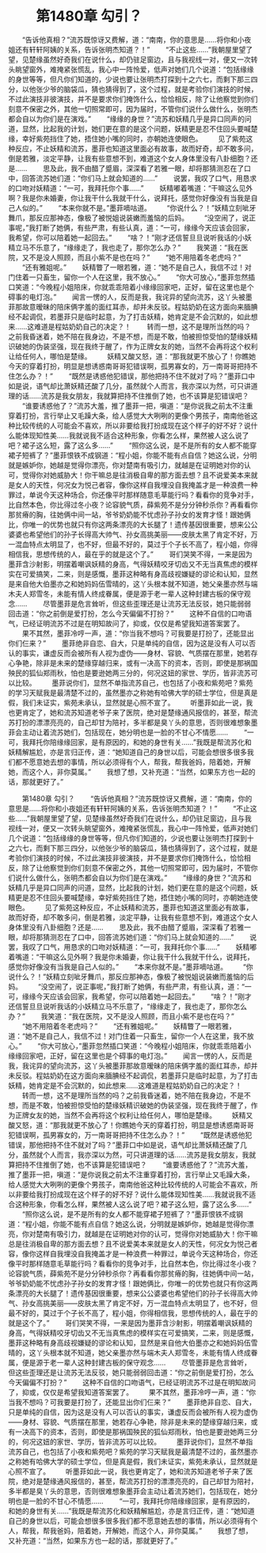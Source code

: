 # 　　第1480章 勾引？
　　“告诉他真相？”流苏既惊讶又费解，道：“南南，你的意思是……将你和小夜姐还有轩轩阿姨的关系，告诉张明杰知道？！”
　　“不止这些……”我朝屋里望了望，见楚缘虽然好奇我们在说什么，却仍驻足窗边，且与我视线一对，便又一次转头眺望窗外，难掩紧张慌乱，我心中一阵怜爱，低声对她们几个说道：“包括缘缘的身世等等，但凡你们知道的，少说也要让张明杰打探到十之六七，而剩下那三四分，以他张少爷的脑袋瓜，猜也猜得到了，这个过程，就是考验你们演技的时候，不过此演技非彼演技，并不是要求你们掩饰什么，恰恰相反，除了让他察觉到你们刻意不保密之外，其他一切照常即可，因为届时，不管你们说什么做什么，张明杰都会自以为你们是在演戏。”
　　“缘缘的身世？”流苏和妖精几乎是异口同声的问道，显然，比起我的计划，她们更在意的是这个问题，妖精更是忍不住回头要喊楚缘，幸好紫苑挡住了她，捂住她小嘴的同时，亦朝她连使眼色。
　　见了紫苑这种反应，不止妖精和流苏，墨菲也知道这里面必有故事，故而好奇，却不敢多问，倒是若雅，淡定平静，让我有些意想不到，难道这个女人身体里没有八卦细胞？还是……
　　思及此，我不由醋了蹙眉，深深看了若雅一眼，却将那猜测忍在了口中，回答流苏她们道：“你们马上就会知道的……”
　　说罢，我叹了口气，用恳求的口吻对妖精道：“一可，我拜托你个事……”
　　妖精嘟着嘴道：“干嘛这么见外啊？我是你未婚妻，你让我干什么我就干什么，说拜托，感觉你好像没有当我是自己人似的。”
　　“本来你就不是。”墨菲嘀咕道。
　　“你说什么？！”妖精立刻呲牙舞爪，那反应那神态，像极了被悦姐说装嫩而羞恼的后妈。
　　“没空闹了，说正事呢，”我打断了她俩，有些严肃，有些认真，道：“一可，缘缘今天应该会回家，我希望，你可以陪着她一起回去。”
　　“啥？！”刚才还信誓旦旦说听我话的小妖精立马不乐意了，“缘缘走了，我也走了，那你怎么办？”
　　我笑道：“我在医院，又不是没人照顾，而且小紫不是也在吗？”
　　“她不用陪着冬老虎吗？”
　　“还有雅姐呢。”
　　妖精瞥了一眼若雅，道：“她不是自己人，我信不过！对门住着一只畜生，留你一个人在这里，我不放心。”
　　“你大可放心，”墨菲忽然插口笑道：“今晚程小姐陪床，你就乖乖陪着小缘缘回家吧，正好，留在这里也是个碍事的电灯泡。”
　　闻言一愣的人，反而是我，我诧异的望向流苏，这丫头被墨菲那故意暧昧的陪床俩字羞的面红耳赤，却并未反驳。程姑奶奶在这方面向来腼腆经不起调侃，若墨菲只是临时起意，为了打击妖精，她肯定是不会沉默的，如此想来……这难道是程姑奶奶自己的决定？！
　　转而一想，这不是理所当然的吗？之前我昏迷着，她不陪在我身边，不是不想，而是不敢，怕被担惊受怕的楚缘妖精识破她的伪装坚强，现在我终于醒了，作为正牌女友的她，当然不会再将这个权利让给任何人，哪怕是楚缘。
　　妖精又酸又怒，道：“那我就更不放心了！你瞧她今天的穿着打扮，明显是想诱惑南哥哥犯错误啊，孤男寡女的，万一南哥哥把持不住怎么办？！”
　　“既然是诱惑他犯错误，那他把持不住不就对了吗？”墨菲口中如是说，语气却比萧妖精还酸了几分，虽然就个人而言，我亦深以为然，可只讲道理的话……流苏是我女朋友，我就算把持不住推倒了她，也不该算是犯错误吧？
　　“谁要诱惑他了？”流苏大羞，推了墨菲一把，嗔道：“是你说我之前太不注重穿着打扮，言行举止又毛躁大条，给人感觉大大咧咧的更像个男孩子，南南他爸这种比较传统的人可能会不喜欢，所以非要给我打扮成现在这个样子的好不好？说什么能体现知性美……我就说我不适合这种形象，你看怎么样，果然被人这么说了吧？裙子这么短，露了这么多……”
　　“照你这么说，是不是所有的女人都不能穿裙子短裤了？”墨菲恨铁不成钢道：“程小姐，你能不能有点自信？她这么说，分明就是嫉妒你，她越是觉得你漂亮，你对楚南有吸引力，就越是在证明她对你的认可，觉得你对她威胁大！你干嘛总是往消极自卑的那方面去想？且不说爱美本来就是女人的天性，何况女为悦己者容，像你这样自我埋没自我掩盖才是一种浪费一种罪过，单说今天这种场合，你还像平时那样随意毛草能行吗？看看你的竞争对手，比自然本色，你比得过冬小夜？论容貌气质，薛紫苑不是分分钟秒杀你？再看看你那贫瘠的胸，往她俩中间一站，爷爷奶奶能不忧虑孙子孙女的发育才怪！跟她俩比，你唯一的优势也就只有你这两条漂亮的大长腿了！遗传基因很重要，想来公公婆婆也希望他们的孙子长得高大帅气、孙女高挑美丽——皮肤太黑了肯定不好，万一混血特点太明显了，也不好，但最不好的，莫过于个子长不高了，程小姐，你得相信我，思想传统的人，最在乎的就是这个了。”
　　哥们哭笑不得，一来是因为墨菲含沙射影，明摆着嘲讽妖精的身高，气得妖精咬牙切齿又不无当真焦虑的模样实在可爱搞笑，二来，则是感慨，墨菲这种略有身高歧视嫌疑的谬论和认知，显然是来自他大伯墨亦之和她妈妈伍雪晴的，这丫头根本就不知道，她父亲墨亦然与端木夫人郑雪冬，未能有情人终成眷属，便是源于老一辈人这种封建古板的保守观念……
　　尽管墨菲是危言耸听，但这些歪理还是让流苏无法反驳，她只能弱弱回击道：“你之前倒是爱打扮，怎么今天偏偏不打扮？”
　　这种不自信的口吻语气，已经证明流苏不过是在明知故问了，抑或，仅仅是希望我知道答案罢了。
　　果不其然，墨菲冷哼一声，道：“你当我不想吗？可我要是打扮了，还能显出你们仨来？”
　　墨菲绝非自恋、自大，只是单纯的自信，因为这是没有人可以否认的事实，谦虚反而会被所有人视为虚伪——身材、容貌、气质摆在那里，她若存心争艳，除非是未来的楚缘穿越归来，或有一决高下的资本，否则，即使是那祸国殃民的狐仙郑雨秋，怕也是要逊她两三分的，何况这妞的家世、学历，皆非流苏可以比较。
　　墨菲说你们，显然不单指流苏自己，也包括了小夜和紫苑吧？紫苑的学习天赋我是最清楚不过的，虽然墨亦之称她有哈佛大学的硕士学位，但是真是假，我们未证实，紫苑未承认，显然就是心照不宣了。
　　听墨菲如此一说，我也更肯定了，她和流苏知道老爷子来了医院，绝对是楚缘通风报信的，甚至，帮流苏打扮的漂漂亮亮的，自己却甘为陪衬，多半都是臭丫头的意思，否则很难想象墨菲会主动让着流苏她们，包括现在，她分明也是一脸的不甘心不情愿……
　　“一可，我拜托你陪缘缘回家，是有原因的，和她的身世有关……”我既是帮流苏化和妖精解尴尬，亦是言归正传，道：“她知道自己的身世以后，可能会想很多很多我们都不愿意她去想的事情，所以必须得有个人，帮我，帮我爸妈，陪着她，开解她，而这个人，非你莫属。”
　　我想了想，又补充道：“当然，如果东方也一起的话，那就更好了。”

　　第1480章 勾引？
　　“告诉他真相？”流苏既惊讶又费解，道：“南南，你的意思是……将你和小夜姐还有轩轩阿姨的关系，告诉张明杰知道？！”
　　“不止这些……”我朝屋里望了望，见楚缘虽然好奇我们在说什么，却仍驻足窗边，且与我视线一对，便又一次转头眺望窗外，难掩紧张慌乱，我心中一阵怜爱，低声对她们几个说道：“包括缘缘的身世等等，但凡你们知道的，少说也要让张明杰打探到十之六七，而剩下那三四分，以他张少爷的脑袋瓜，猜也猜得到了，这个过程，就是考验你们演技的时候，不过此演技非彼演技，并不是要求你们掩饰什么，恰恰相反，除了让他察觉到你们刻意不保密之外，其他一切照常即可，因为届时，不管你们说什么做什么，张明杰都会自以为你们是在演戏。”
　　“缘缘的身世？”流苏和妖精几乎是异口同声的问道，显然，比起我的计划，她们更在意的是这个问题，妖精更是忍不住回头要喊楚缘，幸好紫苑挡住了她，捂住她小嘴的同时，亦朝她连使眼色。
　　见了紫苑这种反应，不止妖精和流苏，墨菲也知道这里面必有故事，故而好奇，却不敢多问，倒是若雅，淡定平静，让我有些意想不到，难道这个女人身体里没有八卦细胞？还是……
　　思及此，我不由醋了蹙眉，深深看了若雅一眼，却将那猜测忍在了口中，回答流苏她们道：“你们马上就会知道的……”
　　说罢，我叹了口气，用恳求的口吻对妖精道：“一可，我拜托你个事……”
　　妖精嘟着嘴道：“干嘛这么见外啊？我是你未婚妻，你让我干什么我就干什么，说拜托，感觉你好像没有当我是自己人似的。”
　　“本来你就不是。”墨菲嘀咕道。
　　“你说什么？！”妖精立刻呲牙舞爪，那反应那神态，像极了被悦姐说装嫩而羞恼的后妈。
　　“没空闹了，说正事呢，”我打断了她俩，有些严肃，有些认真，道：“一可，缘缘今天应该会回家，我希望，你可以陪着她一起回去。”
　　“啥？！”刚才还信誓旦旦说听我话的小妖精立马不乐意了，“缘缘走了，我也走了，那你怎么办？”
　　我笑道：“我在医院，又不是没人照顾，而且小紫不是也在吗？”
　　“她不用陪着冬老虎吗？”
　　“还有雅姐呢。”
　　妖精瞥了一眼若雅，道：“她不是自己人，我信不过！对门住着一只畜生，留你一个人在这里，我不放心。”
　　“你大可放心，”墨菲忽然插口笑道：“今晚程小姐陪床，你就乖乖陪着小缘缘回家吧，正好，留在这里也是个碍事的电灯泡。”
　　闻言一愣的人，反而是我，我诧异的望向流苏，这丫头被墨菲那故意暧昧的陪床俩字羞的面红耳赤，却并未反驳。程姑奶奶在这方面向来腼腆经不起调侃，若墨菲只是临时起意，为了打击妖精，她肯定是不会沉默的，如此想来……这难道是程姑奶奶自己的决定？！
　　转而一想，这不是理所当然的吗？之前我昏迷着，她不陪在我身边，不是不想，而是不敢，怕被担惊受怕的楚缘妖精识破她的伪装坚强，现在我终于醒了，作为正牌女友的她，当然不会再将这个权利让给任何人，哪怕是楚缘。
　　妖精又酸又怒，道：“那我就更不放心了！你瞧她今天的穿着打扮，明显是想诱惑南哥哥犯错误啊，孤男寡女的，万一南哥哥把持不住怎么办？！”
　　“既然是诱惑他犯错误，那他把持不住不就对了吗？”墨菲口中如是说，语气却比萧妖精还酸了几分，虽然就个人而言，我亦深以为然，可只讲道理的话……流苏是我女朋友，我就算把持不住推倒了她，也不该算是犯错误吧？
　　“谁要诱惑他了？”流苏大羞，推了墨菲一把，嗔道：“是你说我之前太不注重穿着打扮，言行举止又毛躁大条，给人感觉大大咧咧的更像个男孩子，南南他爸这种比较传统的人可能会不喜欢，所以非要给我打扮成现在这个样子的好不好？说什么能体现知性美……我就说我不适合这种形象，你看怎么样，果然被人这么说了吧？裙子这么短，露了这么多……”
　　“照你这么说，是不是所有的女人都不能穿裙子短裤了？”墨菲恨铁不成钢道：“程小姐，你能不能有点自信？她这么说，分明就是嫉妒你，她越是觉得你漂亮，你对楚南有吸引力，就越是在证明她对你的认可，觉得你对她威胁大！你干嘛总是往消极自卑的那方面去想？且不说爱美本来就是女人的天性，何况女为悦己者容，像你这样自我埋没自我掩盖才是一种浪费一种罪过，单说今天这种场合，你还像平时那样随意毛草能行吗？看看你的竞争对手，比自然本色，你比得过冬小夜？论容貌气质，薛紫苑不是分分钟秒杀你？再看看你那贫瘠的胸，往她俩中间一站，爷爷奶奶能不忧虑孙子孙女的发育才怪！跟她俩比，你唯一的优势也就只有你这两条漂亮的大长腿了！遗传基因很重要，想来公公婆婆也希望他们的孙子长得高大帅气、孙女高挑美丽——皮肤太黑了肯定不好，万一混血特点太明显了，也不好，但最不好的，莫过于个子长不高了，程小姐，你得相信我，思想传统的人，最在乎的就是这个了。”
　　哥们哭笑不得，一来是因为墨菲含沙射影，明摆着嘲讽妖精的身高，气得妖精咬牙切齿又不无当真焦虑的模样实在可爱搞笑，二来，则是感慨，墨菲这种略有身高歧视嫌疑的谬论和认知，显然是来自他大伯墨亦之和她妈妈伍雪晴的，这丫头根本就不知道，她父亲墨亦然与端木夫人郑雪冬，未能有情人终成眷属，便是源于老一辈人这种封建古板的保守观念……
　　尽管墨菲是危言耸听，但这些歪理还是让流苏无法反驳，她只能弱弱回击道：“你之前倒是爱打扮，怎么今天偏偏不打扮？”
　　这种不自信的口吻语气，已经证明流苏不过是在明知故问了，抑或，仅仅是希望我知道答案罢了。
　　果不其然，墨菲冷哼一声，道：“你当我不想吗？可我要是打扮了，还能显出你们仨来？”
　　墨菲绝非自恋、自大，只是单纯的自信，因为这是没有人可以否认的事实，谦虚反而会被所有人视为虚伪——身材、容貌、气质摆在那里，她若存心争艳，除非是未来的楚缘穿越归来，或有一决高下的资本，否则，即使是那祸国殃民的狐仙郑雨秋，怕也是要逊她两三分的，何况这妞的家世、学历，皆非流苏可以比较。
　　墨菲说你们，显然不单指流苏自己，也包括了小夜和紫苑吧？紫苑的学习天赋我是最清楚不过的，虽然墨亦之称她有哈佛大学的硕士学位，但是真是假，我们未证实，紫苑未承认，显然就是心照不宣了。
　　听墨菲如此一说，我也更肯定了，她和流苏知道老爷子来了医院，绝对是楚缘通风报信的，甚至，帮流苏打扮的漂漂亮亮的，自己却甘为陪衬，多半都是臭丫头的意思，否则很难想象墨菲会主动让着流苏她们，包括现在，她分明也是一脸的不甘心不情愿……
　　“一可，我拜托你陪缘缘回家，是有原因的，和她的身世有关……”我既是帮流苏化和妖精解尴尬，亦是言归正传，道：“她知道自己的身世以后，可能会想很多很多我们都不愿意她去想的事情，所以必须得有个人，帮我，帮我爸妈，陪着她，开解她，而这个人，非你莫属。”
　　我想了想，又补充道：“当然，如果东方也一起的话，那就更好了。”
